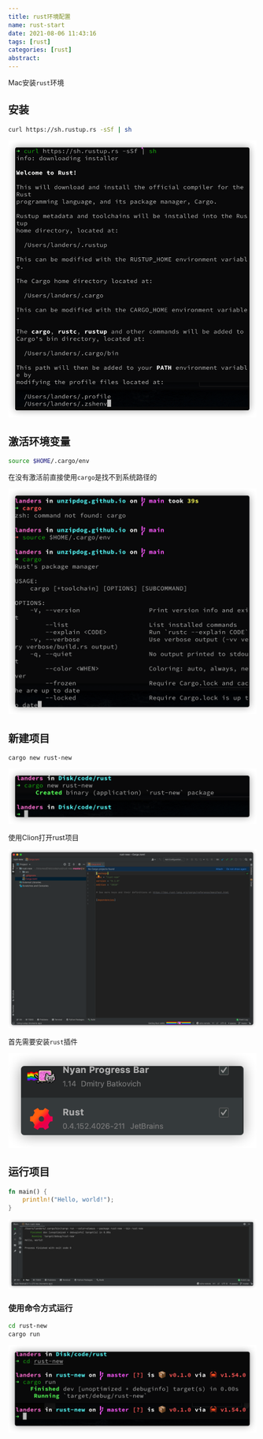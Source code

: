 ```yaml
---
title: rust环境配置
name: rust-start
date: 2021-08-06 11:43:16
tags: [rust]
categories: [rust]
abstract: 
---
```

Mac安装`rust`环境

<!--more-->

## 安装

```bash
curl https://sh.rustup.rs -sSf | sh
```

![](/images/rust-start1.png)

## 激活环境变量

```bash
source $HOME/.cargo/env
```

在没有激活前直接使用`cargo`是找不到系统路径的

![](/images/rust-start2.png)

## 新建项目

```bash
cargo new rust-new
```

![](/images/rust-start3.png)

使用Clion打开rust项目

![](/images/rust-start4.png)

首先需要安装`rust`插件

![](/images/rust-start5.png)

## 运行项目

```rust
fn main() {
    println!("Hello, world!");
}
```

![](/images/rust-start6.png)

### 使用命令方式运行

```bash
cd rust-new
cargo run
```

![](/images/rust-start7.png)

